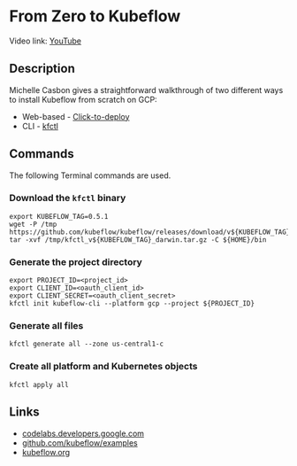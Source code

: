 # From Zero to Kubeflow

Video link: [YouTube](https://www.youtube.com/watch?v=AF-WH967_s4)

## Description

Michelle Casbon gives a straightforward walkthrough of two different ways to
install Kubeflow from scratch on GCP:

* Web-based - [Click-to-deploy](https://deploy.kubeflow.cloud)
* CLI - [kfctl](https://www.kubeflow.org/docs/gke/deploy/deploy-cli/)

## Commands

The following Terminal commands are used.

### Download the `kfctl` binary

```
export KUBEFLOW_TAG=0.5.1
wget -P /tmp https://github.com/kubeflow/kubeflow/releases/download/v${KUBEFLOW_TAG}/kfctl_v${KUBEFLOW_TAG}_darwin.tar.gz
tar -xvf /tmp/kfctl_v${KUBEFLOW_TAG}_darwin.tar.gz -C ${HOME}/bin
```

### Generate the project directory

```
export PROJECT_ID=<project_id>
export CLIENT_ID=<oauth_client_id>
export CLIENT_SECRET=<oauth_client_secret>
kfctl init kubeflow-cli --platform gcp --project ${PROJECT_ID}
```

### Generate all files

```
kfctl generate all --zone us-central1-c
```

### Create all platform and Kubernetes objects

```
kfctl apply all 
```

## Links

* [codelabs.developers.google.com](https://codelabs.developers.google.com/)
* [github.com/kubeflow/examples](https://github.com/kubeflow/examples)
* [kubeflow.org](https://www.kubeflow.org/)

